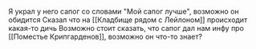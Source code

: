 Я украл у него сапог со словами "Мой сапог лучше", возможно он обидится
Сказал что на [[Кладбище рядом с Лейлоном]] происходит какая-то дичь
Возможно стоит сказать, что сапог дал нам инфу про [[Поместье Крипгарденов]], возможно он что-то знает?